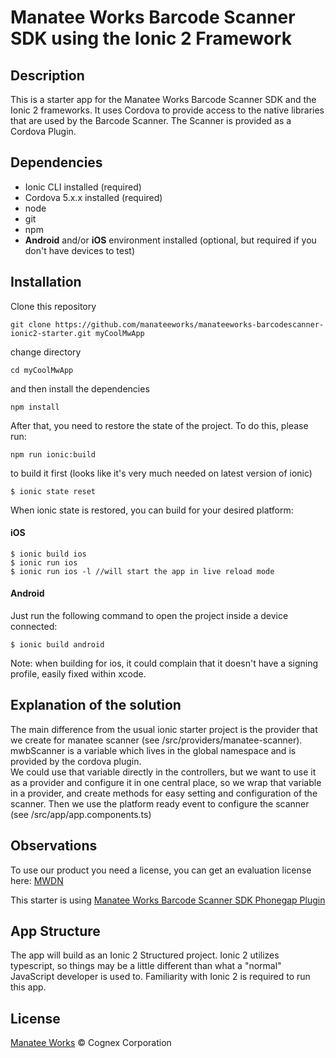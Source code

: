 # Manatee Works Barcode Scanner SDK using the Ionic 2 Framework

## Description
This is a starter app for the Manatee Works Barcode Scanner SDK and the Ionic 2 frameworks. It uses Cordova to provide access to the native libraries that are used by the Barcode Scanner. The Scanner is provided as a Cordova Plugin.



## Dependencies

- Ionic CLI installed (required) 
- Cordova 5.x.x installed (required)
- node
- git
- npm
- **Android** and/or **iOS** environment installed (optional, but required if you don't have devices to test)


## Installation
Clone this repository 
```ssh
git clone https://github.com/manateeworks/manateeworks-barcodescanner-ionic2-starter.git myCoolMwApp
```
change directory

```ssh
cd myCoolMwApp
```
and then install the dependencies

```ssh
npm install
```

After that, you need to restore the state of the project. To do this, please run:

```ssh
npm run ionic:build
```
to build it first (looks like it's very much needed on latest version of ionic)


```ssh
$ ionic state reset
```
When ionic state is restored, you can build for your desired platform:

#### iOS

```ssh
$ ionic build ios
$ ionic run ios
$ ionic run ios -l //will start the app in live reload mode
```

#### Android

Just run the following command to open the project inside a device connected:

```ssh
$ ionic build android
```

Note: when building for ios, it could complain that it doesn't have a signing profile, easily fixed within xcode. 

## Explanation of the solution

The main difference from the usual ionic starter project is the provider that we create for manatee scanner (see /src/providers/manatee-scanner). 
mwbScanner is a variable which lives in the global namespace and is provided by the cordova plugin.  
We could use that variable directly in the controllers, but we want to use it as a provider and configure it in one central place, so we wrap that variable in a provider, and create methods for easy setting and configuration of the scanner. 
Then we use the platform ready event to configure the scanner (see /src/app/app.components.ts) 

## Observations

To use our product you need a license, you can get an evaluation license here: [MWDN](https://manateeworks.com/lpr?type=evaluation)

This starter is using [Manatee Works Barcode Scanner SDK Phonegap Plugin](https://github.com/manateeworks/phonegap-manateeworks-v3.git)

## App Structure

The app will build as an Ionic 2 Structured project. Ionic 2 utilizes typescript, so things may be a little different than what a "normal" JavaScript developer is used to. Familiarity with Ionic 2 is required to run this app.

## License

[Manatee Works](https://manateeworks.com) © Cognex Corporation
